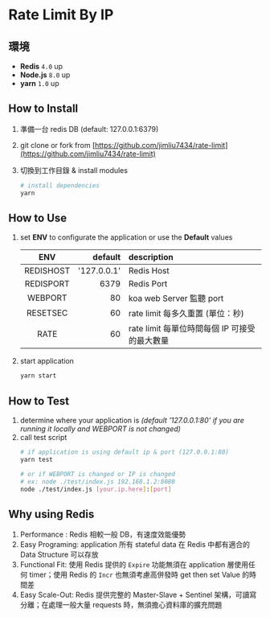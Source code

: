 # Rate Limit By IP

## 環境

* **Redis** `4.0` up
* **Node.js** `8.0` up
* **yarn** `1.0` up

## How to Install

1. 準備一台 redis DB (default: 127.0.0.1:6379)

2. git clone or fork from [https://github.com/jimliu7434/rate-limit](https://github.com/jimliu7434/rate-limit)

3. 切換到工作目錄 & install modules

    ```bash
    # install dependencies
    yarn
    ```

## How to Use

1. set **ENV** to configurate the application or use the **Default** values

    | ENV | default | description |
    |:-:|-:|:-|
    |REDISHOST| '127.0.0.1' | Redis Host |
    |REDISPORT| 6379 | Redis Port |
    |WEBPORT| 80 | koa web Server 監聽 port |
    |RESETSEC | 60 | rate limit 每多久重置 (單位：秒) |
    |RATE| 60 | rate limit 每單位時間每個 IP 可接受的最大數量 |

2. start application
    ```bash
    yarn start
    ```

## How to Test

1. determine where your application is *(default '127.0.0.1:80' if you are running it locally and  WEBPORT is not changed)*
2. call test script
    ```bash
    # if application is using default ip & port (127.0.0.1:80)
    yarn test

    # or if WEBPORT is changed or IP is changed
    # ex: node ./test/index.js 192.168.1.2:8080
    node ./test/index.js [your.ip.here]:[port]
    ```

## Why using Redis

1. Performance : Redis 相較一般 DB，有速度效能優勢
2. Easy Programing: application 所有 stateful data 在 Redis 中都有適合的 Data Structure 可以存放
3. Functional Fit: 使用 Redis 提供的 `Expire` 功能無須在 application 層使用任何 timer；使用 Redis 的 `Incr` 也無須考慮高併發時 get then set Value 的時間差
4. Easy Scale-Out: Redis 提供完整的 Master-Slave + Sentinel 架構，可讀寫分離；在處理一般大量 requests 時，無須擔心資料庫的擴充問題